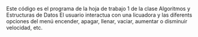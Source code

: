 Este código es el programa de la hoja de trabajo 1 de la clase Algoritmos y Estructuras de Datos
El usuario interactua con una licuadora y las diferents opciones del menú
encender, apagar, llenar, vaciar, aumentar o disminuir velocidad, etc. 
